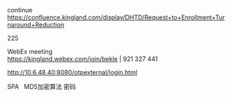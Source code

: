 

continue https://confluence.kingland.com/display/DHTD/Request+to+Enrollment+Turnaround+Reduction

225


WebEx meeting   
https://kingland.webex.com/join/bekle   |  921 327 441     


http://10.6.48.40:8080/otpexternal/login.html

SPA    MD5加密算法 密码
